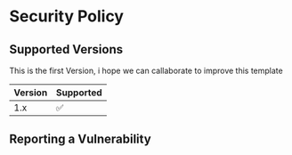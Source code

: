 # Security Policy

## Supported Versions

This is the first Version, i hope we can callaborate to improve this template

| Version | Supported          |
| ------- | ------------------ |
| 1.x   | :white_check_mark: |

## Reporting a Vulnerability

